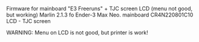 Firmware for mainboard "E3 Freeruns" + TJC screen LCD (menu not good, but working) Marlin 2.1.3 fo Ender-3 Max Neo.
mainboard CR4N220801C10
LCD - TJC screen

WARNING: Menu on LCD is not good, but printer is work!
